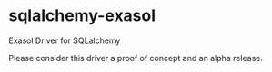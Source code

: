 sqlalchemy-exasol
=================

Exasol Driver for SQLalchemy

Please consider this driver a proof of concept and an alpha release.
